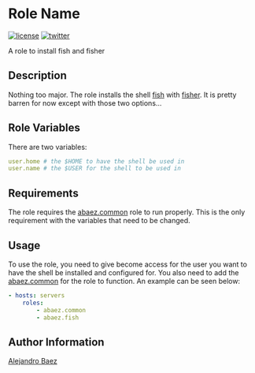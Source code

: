 Role Name
=========
[![license][2i]][2p]
[![twitter][3i]][3p]

A role to install fish and fisher

Description
-----------

Nothing too major. The role installs the shell [fish][4] with [fisher][5].
It is pretty barren for now except with those two options...

Role Variables
--------------

There are two variables:

``` yaml
user.home # the $HOME to have the shell be used in
user.name # the $USER for the shell to be used in
```

Requirements
------------

The role requires the [abaez.common][6] role to run properly. This is the only requirement with the variables that need to be changed.


Usage
-----

To use the role, you need to give become access for the user you want to have the shell be installed and configured for. You also need to add the [abaez.common][6] for the role to function. An example can be seen below:

``` yaml
- hosts: servers
    roles:
        - abaez.common
        - abaez.fish
```

Author Information
------------------

[Alejandro Baez][1]

[1]: https://keybase.io/baez
[2i]: https://img.shields.io/badge/license-BSD_2-green.svg
[2p]: ./LICENSE
[3i]: https://img.shields.io/badge/twitter-a_baez-blue.svg
[3p]: https://twitter.com/a_baez
[4]: http://fishshell.com/
[5]: https://github.com/fisherman/fisherman
[6]: https://galaxy.ansible.com/abaez/common
